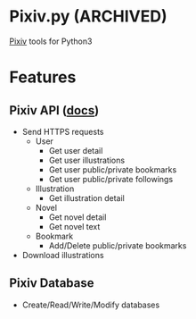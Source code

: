 # Pixiv.py (ARCHIVED)
[Pixiv](https://www.pixiv.net/en/) tools for Python3

# Features
## Pixiv API ([docs](./docs/pixiv_api.md))
- Send HTTPS requests
  - User
    - Get user detail
    - Get user illustrations
    - Get user public/private bookmarks
    - Get user public/private followings
  - Illustration
    - Get illustration detail
  - Novel
    - Get novel detail
    - Get novel text
  - Bookmark
    - Add/Delete public/private bookmarks
- Download illustrations

## Pixiv Database
- Create/Read/Write/Modify databases
